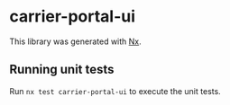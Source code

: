 # carrier-portal-ui

This library was generated with [Nx](https://nx.dev).

## Running unit tests

Run `nx test carrier-portal-ui` to execute the unit tests.
